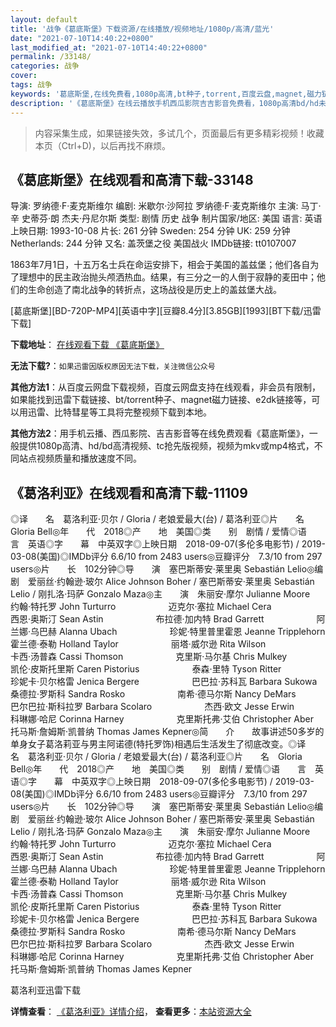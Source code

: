 ```yaml
---
layout: default
title: '战争《葛底斯堡》下载资源/在线播放/视频地址/1080p/高清/蓝光'
date: "2021-07-10T14:40:22+0800"
last_modified_at: "2021-07-10T14:40:22+0800"
permalink: /33148/
categories: 战争
cover:
tags: 战争
keywords: '葛底斯堡,在线免费看,1080p高清,bt种子,torrent,百度云盘,magnet,磁力链,迅雷下载资源'
description: '《葛底斯堡》在线云播放手机西瓜影院吉吉影音免费看，1080p高清bd/hd未删减完整版和tc抢先枪版，mkv/mp4格式，附带bt/torrent种子、magnet/磁力链、百度云盘、网盘资源迅雷下载链接'
---
```


>内容采集生成，如果链接失效，多试几个，页面最后有更多精彩视频！收藏本页（Ctrl+D)，以后再找不麻烦。


## 《葛底斯堡》在线观看和高清下载-33148

导演: 罗纳德·F·麦克斯维尔 编剧: 米歇尔·沙阿拉 罗纳德·F·麦克斯维尔 主演: 马丁·辛 史蒂芬·朗 杰夫·丹尼尔斯 类型: 剧情 历史 战争 制片国家/地区: 美国 语言: 英语 上映日期: 1993-10-08 片长: 261 分钟 Sweden: 254 分钟 UK: 259 分钟 Netherlands: 244 分钟 又名: 盖茨堡之役 美国战火 IMDb链接: tt0107007

1863年7月1日，十五万名士兵在命运安排下，相会于美国的盖兹堡；他们各自为了理想中的民主政治抛头颅洒热血。结果，有三分之一的人倒于寂静的麦田中；他们的生命创造了南北战争的转折点，这场战役是历史上的盖兹堡大战。


[葛底斯堡][BD-720P-MP4][英语中字][豆瓣8.4分][3.85GB][1993][BT下载/迅雷下载]

**下载地址**： [在线观看下载 《葛底斯堡》](https://www.btdx8.com/torrent/gettysburg_1993.html) 


**无法下载?**：`如果迅雷因版权原因无法下载，关注微信公众号 `

**其他方法1**：从百度云网盘下载视频，百度云网盘支持在线观看，非会员有限制，如果能找到迅雷下载链接、bt/torrent种子、magnet磁力链接、e2dk链接等，可以用迅雷、比特彗星等工具将完整视频下载到本地。

**其他方法2**：用手机云播、西瓜影院、吉吉影音等在线免费观看《葛底斯堡》，一般提供1080p高清、hd/bd高清视频、tc抢先版视频，视频为mkv或mp4格式，不同站点视频质量和播放速度不同。


## 《葛洛利亚》在线观看和高清下载-11109

◎译　　名　葛洛利亚·贝尔 / Gloria / 老娘爱最大(台) / 葛洛利亚◎片　　名　Gloria Bell◎年　　代　2018◎产　　地　美国◎类　　别　剧情 / 爱情◎语　　言　英语◎字　　幕　中英双字◎上映日期　2018-09-07(多伦多电影节) / 2019-03-08(美国)◎IMDb评分 6.6/10 from 2483 users◎豆瓣评分　7.3/10 from 297 users◎片　　长　102分钟◎导　　演　塞巴斯蒂安·莱里奥 Sebastián Lelio◎编　　剧　爱丽丝·约翰逊·玻尔 Alice Johnson Boher / 塞巴斯蒂安·莱里奥 Sebastián Lelio / 刚扎洛·玛萨 Gonzalo Maza◎主　　演　朱丽安·摩尔 Julianne Moore　　　　　　约翰·特托罗 John Turturro　　　　　　迈克尔·塞拉 Michael Cera　　　　　　西恩·奥斯汀 Sean Astin　　　　　　布拉德·加内特 Brad Garrett　　　　　　阿兰娜·乌巴赫 Alanna Ubach　　　　　　珍妮·特里普里霍恩 Jeanne Tripplehorn　　　　　　霍兰德·泰勒 Holland Taylor　　　　　　丽塔·威尔逊 Rita Wilson　　　　　　卡西·汤普森 Cassi Thomson　　　　　　克里斯·马尔基 Chris Mulkey　　　　　　凯伦·皮斯托里斯 Caren Pistorius　　　　　　泰森·里特 Tyson Ritter　　　　　　珍妮卡·贝尔格雷 Jenica Bergere　　　　　　巴巴拉·苏科瓦 Barbara Sukowa　　　　　　桑德拉·罗斯科 Sandra Rosko　　　　　　南希·德马尔斯 Nancy DeMars　　　　　　巴尔巴拉·斯科拉罗 Barbara Scolaro　　　　　　杰西·欧文 Jesse Erwin　　　　　　科琳娜·哈尼 Corinna Harney　　　　　　克里斯托弗·艾伯 Christopher Aber　　　　　　托马斯·詹姆斯·凯普纳 Thomas James Kepner◎简　　介　　故事讲述50多岁的单身女子葛洛莉亚与男主阿诺德(特托罗饰)相遇后生活发生了彻底改变。◎译　　名　葛洛利亚·贝尔 / Gloria / 老娘爱最大(台) / 葛洛利亚◎片　　名　Gloria Bell◎年　　代　2018◎产　　地　美国◎类　　别　剧情 / 爱情◎语　　言　英语◎字　　幕　中英双字◎上映日期　2018-09-07(多伦多电影节) / 2019-03-08(美国)◎IMDb评分 6.6/10 from 2483 users◎豆瓣评分　7.3/10 from 297 users◎片　　长　102分钟◎导　　演　塞巴斯蒂安·莱里奥 Sebastián Lelio◎编　　剧　爱丽丝·约翰逊·玻尔 Alice Johnson Boher / 塞巴斯蒂安·莱里奥 Sebastián Lelio / 刚扎洛·玛萨 Gonzalo Maza◎主　　演　朱丽安·摩尔 Julianne Moore　　　　　　约翰·特托罗 John Turturro　　　　　　迈克尔·塞拉 Michael Cera　　　　　　西恩·奥斯汀 Sean Astin　　　　　　布拉德·加内特 Brad Garrett　　　　　　阿兰娜·乌巴赫 Alanna Ubach　　　　　　珍妮·特里普里霍恩 Jeanne Tripplehorn　　　　　　霍兰德·泰勒 Holland Taylor　　　　　　丽塔·威尔逊 Rita Wilson　　　　　　卡西·汤普森 Cassi Thomson　　　　　　克里斯·马尔基 Chris Mulkey　　　　　　凯伦·皮斯托里斯 Caren Pistorius　　　　　　泰森·里特 Tyson Ritter　　　　　　珍妮卡·贝尔格雷 Jenica Bergere　　　　　　巴巴拉·苏科瓦 Barbara Sukowa　　　　　　桑德拉·罗斯科 Sandra Rosko　　　　　　南希·德马尔斯 Nancy DeMars　　　　　　巴尔巴拉·斯科拉罗 Barbara Scolaro　　　　　　杰西·欧文 Jesse Erwin　　　　　　科琳娜·哈尼 Corinna Harney　　　　　　克里斯托弗·艾伯 Christopher Aber　　　　　　托马斯·詹姆斯·凯普纳 Thomas James Kepner


葛洛利亚迅雷下载

**详情查看**： [《葛洛利亚》详情介绍](/movie/11109/)， **查看更多**：[本站资源大全](/movie/t/all/)

